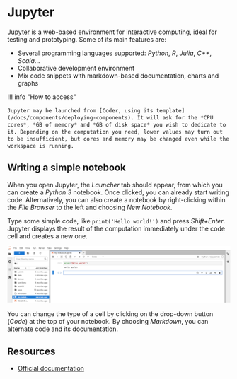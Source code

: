 # Jupyter

[Jupyter](https://jupyter.org/) is a web-based environment for interactive computing, ideal for testing and prototyping. Some of its main features are:

- Several programming languages supported: *Python*, *R*, *Julia*, *C++*, *Scala*...
- Collaborative development environment
- Mix code snippets with markdown-based documentation, charts and graphs

!!! info "How to access"

    Jupyter may be launched from [Coder, using its template](/docs/components/deploying-components). It will ask for the *CPU cores*, *GB of memory* and *GB of disk space* you wish to dedicate to it. Depending on the computation you need, lower values may turn out to be insufficient, but cores and memory may be changed even while the workspace is running.

## Writing a simple notebook

When you open Jupyter, the *Launcher* tab should appear, from which you can create a *Python 3* notebook. Once clicked, you can already start writing code.
Alternatively, you can also create a notebook by right-clicking within the *File Browser* to the left and choosing *New Notebook*.

Type some simple code, like `print('Hello world!')` and press *Shift+Enter*. Jupyter displays the result of the computation immediately under the code cell and creates a new one.

![Jupyter image](../images/jupyter.png)

You can change the type of a cell by clicking on the drop-down button (*Code*) at the top of your notebook. By choosing *Markdown*, you can alternate code and its documentation.

## Resources

- [Official documentation](https://jupyterlab.readthedocs.io/en/latest/)